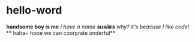 # hello-word
**handsome boy is me**
*I have a name **susliks** why? it's beacuse I like code!*
 ** haha~ hpoe we can coorprate onderful**
